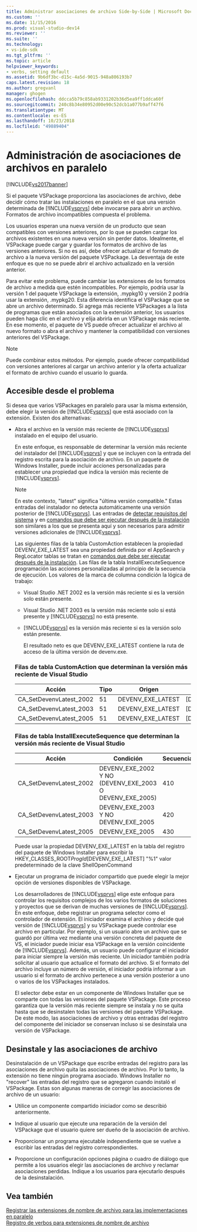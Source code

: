```yaml
---
title: Administrar asociaciones de archivo Side-by-Side | Microsoft Docs
ms.custom: ''
ms.date: 11/15/2016
ms.prod: visual-studio-dev14
ms.reviewer: ''
ms.suite: ''
ms.technology:
- vs-ide-sdk
ms.tgt_pltfrm: ''
ms.topic: article
helpviewer_keywords:
- verbs, setting default
ms.assetid: 9b6df3bc-d15c-4a5d-9015-948a806193b7
caps.latest.revision: 18
ms.author: gregvanl
manager: ghogen
ms.openlocfilehash: ddcca5b79c858ab9331202b36d5ea9ff1ddca60f
ms.sourcegitcommit: 240c8b34e80952d00e90c52dcb1a077b9aff47f6
ms.translationtype: MT
ms.contentlocale: es-ES
ms.lasthandoff: 10/23/2018
ms.locfileid: "49889404"
---
```

# <a name="managing-side-by-side-file-associations"></a>Administración de asociaciones de archivos en paralelo
[!INCLUDE[vs2017banner](../includes/vs2017banner.md)]

Si el paquete VSPackage proporciona las asociaciones de archivo, debe decidir cómo tratar las instalaciones en paralelo en el que una versión determinada de [!INCLUDE[vsprvs](../includes/vsprvs-md.md)] debe invocarse para abrir un archivo. Formatos de archivo incompatibles compuesta el problema.  
  
 Los usuarios esperan una nueva versión de un producto que sean compatibles con versiones anteriores, por lo que se pueden cargar los archivos existentes en una nueva versión sin perder datos. Idealmente, el VSPackage puede cargar y guardar los formatos de archivo de las versiones anteriores. Si no es así, debe ofrecer actualizar el formato de archivo a la nueva versión del paquete VSPackage. La desventaja de este enfoque es que no se puede abrir el archivo actualizado en la versión anterior.  
  
 Para evitar este problema, puede cambiar las extensiones de los formatos de archivo a medida que estén incompatibles. Por ejemplo, podría usar la versión 1 del paquete VSPackage la extensión, .mypkg10 y versión 2 podría usar la extensión, .mypkg20. Esta diferencia identifica el VSPackage que se abre un archivo determinado. Si agrega más reciente VSPackages a la lista de programas que están asociados con la extensión anterior, los usuarios pueden haga clic en el archivo y elija abrirla en un VSPackage más reciente. En ese momento, el paquete de VS puede ofrecer actualizar el archivo al nuevo formato o abra el archivo y mantener la compatibilidad con versiones anteriores del VSPackage.  
  
> [!NOTE]
>  Puede combinar estos métodos. Por ejemplo, puede ofrecer compatibilidad con versiones anteriores al cargar un archivo anterior y la oferta actualizar el formato de archivo cuando el usuario lo guarda.  
  
## <a name="facing-the-problem"></a>Accesible desde el problema  
 Si desea que varios VSPackages en paralelo para usar la misma extensión, debe elegir la versión de [!INCLUDE[vsprvs](../includes/vsprvs-md.md)] que está asociado con la extensión. Existen dos alternativas:  
  
- Abra el archivo en la versión más reciente de [!INCLUDE[vsprvs](../includes/vsprvs-md.md)] instalado en el equipo del usuario.  
  
   En este enfoque, es responsable de determinar la versión más reciente del instalador del [!INCLUDE[vsprvs](../includes/vsprvs-md.md)] y que se incluyen con la entrada del registro escrita para la asociación de archivo. En un paquete de Windows Installer, puede incluir acciones personalizadas para establecer una propiedad que indica la versión más reciente de [!INCLUDE[vsprvs](../includes/vsprvs-md.md)].  
  
  > [!NOTE]
  >  En este contexto, "latest" significa "última versión compatible." Estas entradas del instalador no detecta automáticamente una versión posterior de [!INCLUDE[vsprvs](../includes/vsprvs-md.md)]. Las entradas de [detectar requisitos del sistema](../extensibility/internals/detecting-system-requirements.md) y en [comandos que debe ser ejecutar después de la instalación](../extensibility/internals/commands-that-must-be-run-after-installation.md) son similares a los que se presenta aquí y son necesarios para admitir versiones adicionales de [!INCLUDE[vsprvs](../includes/vsprvs-md.md)].  
  
   Las siguientes filas de la tabla CustomAction establecen la propiedad DEVENV_EXE_LATEST sea una propiedad definida por el AppSearch y RegLocator tablas se tratan en [comandos que debe ser ejecutar después de la instalación](../extensibility/internals/commands-that-must-be-run-after-installation.md). Las filas de la tabla InstallExecuteSequence programación las acciones personalizadas al principio de la secuencia de ejecución. Los valores de la marca de columna condición la lógica de trabajo:  
  
  - Visual Studio .NET 2002 es la versión más reciente si es la versión solo están presente.  
  
  - Visual Studio .NET 2003 es la versión más reciente solo si está presente y [!INCLUDE[vsprvs](../includes/vsprvs-md.md)] no está presente.  
  
  - [!INCLUDE[vsprvs](../includes/vsprvs-md.md)] es la versión más reciente si es la versión solo están presente.  
  
    El resultado neto es que DEVENV_EXE_LATEST contiene la ruta de acceso de la última versión de devenv.exe.  
  
  ### <a name="customaction-table-rows-that-determine-the-latest-version-of-visual-studio"></a>Filas de tabla CustomAction que determinan la versión más reciente de Visual Studio  
  
  |Acción|Tipo|Origen|Destino|  
  |------------|----------|------------|------------|  
  |CA_SetDevenvLatest_2002|51|DEVENV_EXE_LATEST|[DEVENV_EXE_2002]|  
  |CA_SetDevenvLatest_2003|51|DEVENV_EXE_LATEST|[DEVENV_EXE_2003]|  
  |CA_SetDevenvLatest_2005|51|DEVENV_EXE_LATEST|[DEVENV_EXE_2005]|  
  
  ### <a name="installexecutesequence-table-rows-that-determine-the-latest-version-of-visual-studio"></a>Filas de tabla InstallExecuteSequence que determinan la versión más reciente de Visual Studio  
  
  |Acción|Condición|Secuencia|  
  |------------|---------------|--------------|  
  |CA_SetDevenvLatest_2002|DEVENV_EXE_2002 Y NO (DEVENV_EXE_2003 O DEVENV_EXE_2005)|410|  
  |CA_SetDevenvLatest_2003|DEVENV_EXE_2003 Y NO DEVENV_EXE_2005|420|  
  |CA_SetDevenvLatest_2005|DEVENV_EXE_2005|430|  
  
   Puede usar la propiedad DEVENV_EXE_LATEST en la tabla del registro del paquete de Windows Installer para escribir la HKEY_CLASSES_ROOT*ProgId*[DEVENV_EXE_LATEST] "%1" valor predeterminado de la clave ShellOpenCommand  
  
- Ejecutar un programa de iniciador compartido que puede elegir la mejor opción de versiones disponibles de VSPackage.  
  
   Los desarrolladores de [!INCLUDE[vsprvs](../includes/vsprvs-md.md)] elige este enfoque para controlar los requisitos complejos de los varios formatos de soluciones y proyectos que se derivan de muchas versiones de [!INCLUDE[vsprvs](../includes/vsprvs-md.md)]. En este enfoque, debe registrar un programa selector como el controlador de extensión. El iniciador examina el archivo y decide qué versión de [!INCLUDE[vsprvs](../includes/vsprvs-md.md)] y su VSPackage puede controlar ese archivo en particular. Por ejemplo, si un usuario abre un archivo que se guardó por última vez mediante una versión concreta del paquete de VS, el iniciador puede iniciar esa VSPackage en la versión coincidente de [!INCLUDE[vsprvs](../includes/vsprvs-md.md)]. Además, un usuario puede configurar el iniciador para iniciar siempre la versión más reciente. Un iniciador también podría solicitar al usuario que actualice el formato del archivo. Si el formato del archivo incluye un número de versión, el iniciador podría informar a un usuario si el formato de archivo pertenece a una versión posterior a uno o varios de los VSPackages instalados.  
  
   El selector debe estar en un componente de Windows Installer que se comparte con todas las versiones del paquete VSPackage. Este proceso garantiza que la versión más reciente siempre se instala y no se quita hasta que se desinstalen todas las versiones del paquete VSPackage. De este modo, las asociaciones de archivo y otras entradas del registro del componente del iniciador se conservan incluso si se desinstala una versión de VSPackage.  
  
## <a name="uninstall-and-file-associations"></a>Desinstale y las asociaciones de archivo  
 Desinstalación de un VSPackage que escribe entradas del registro para las asociaciones de archivo quita las asociaciones de archivo. Por lo tanto, la extensión no tiene ningún programa asociado. Windows Installer no "recover" las entradas del registro que se agregaron cuando instaló el VSPackage. Estas son algunas maneras de corregir las asociaciones de archivo de un usuario:  
  
-   Utilice un componente compartido iniciador como se describió anteriormente.  
  
-   Indique al usuario que ejecute una reparación de la versión del VSPackage que el usuario quiere ser dueño de la asociación de archivo.  
  
-   Proporcionar un programa ejecutable independiente que se vuelve a escribir las entradas del registro correspondientes.  
  
-   Proporcione un configuración opciones página o cuadro de diálogo que permite a los usuarios elegir las asociaciones de archivo y reclamar asociaciones perdidas. Indique a los usuarios para ejecutarlo después de la desinstalación.  
  
## <a name="see-also"></a>Vea también  
 [Registrar las extensiones de nombre de archivo para las implementaciones en paralelo](../extensibility/registering-file-name-extensions-for-side-by-side-deployments.md)   
 [Registro de verbos para extensiones de nombre de archivo](../extensibility/registering-verbs-for-file-name-extensions.md)


